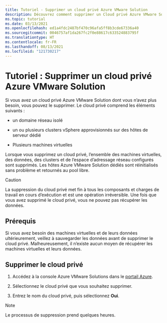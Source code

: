 ```yaml
---
title: Tutoriel - Supprimer un cloud privé Azure VMware Solution
description: Découvrez comment supprimer un Cloud privé Azure VMware Solution dont vous n’avez plus besoin.
ms.topic: tutorial
ms.date: 03/13/2021
ms.openlocfilehash: ed1a4fdc2487bf470c96afa5ff8b3cde67336a40
ms.sourcegitcommit: 0046757af1da267fc2f0e88617c633524883795f
ms.translationtype: HT
ms.contentlocale: fr-FR
ms.lasthandoff: 08/13/2021
ms.locfileid: "121730217"
---
```

# <a name="tutorial-delete-an-azure-vmware-solution-private-cloud"></a>Tutoriel : Supprimer un cloud privé Azure VMware Solution

Si vous avez un cloud privé Azure VMware Solution dont vous n’avez plus besoin, vous pouvez le supprimer. Le cloud privé comprend les éléments suivants :

* un domaine réseau isolé

* un ou plusieurs clusters vSphere approvisionnés sur des hôtes de serveur dédié

* Plusieurs machines virtuelles

Lorsque vous supprimez un cloud privé, l’ensemble des machines virtuelles, des données, des clusters et de l’espace d’adressage réseau configurés sont supprimés. Les hôtes Azure VMware Solution dédiés sont réinitialisés sans problème et retournés au pool libre.   

> [!CAUTION]
> La suppression du cloud privé met fin à tous les composants et charges de travail en cours d’exécution et est une opération irréversible. Une fois que vous avez supprimé le cloud privé, vous ne pouvez pas récupérer les données.

## <a name="prerequisites"></a>Prérequis

Si vous avez besoin des machines virtuelles et de leurs données ultérieurement, veillez à sauvegarder les données avant de supprimer le cloud privé.  Malheureusement, il n’existe aucun moyen de récupérer les machines virtuelles et leurs données.


## <a name="delete-the-private-cloud"></a>Supprimer le cloud privé

1. Accédez à la console Azure VMware Solutions dans le [portail Azure](https://portal.azure.com).

2. Sélectionnez le cloud privé que vous souhaitez supprimer.
 
3. Entrez le nom du cloud privé, puis sélectionnez **Oui**. 

>[!NOTE]
>Le processus de suppression prend quelques heures.  

